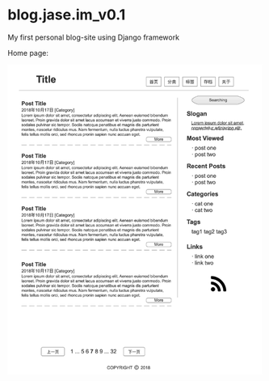 # blog.jase.im_v0.1
My first personal blog-site using Django framework

Home page:

![home](README.assets/home.png)